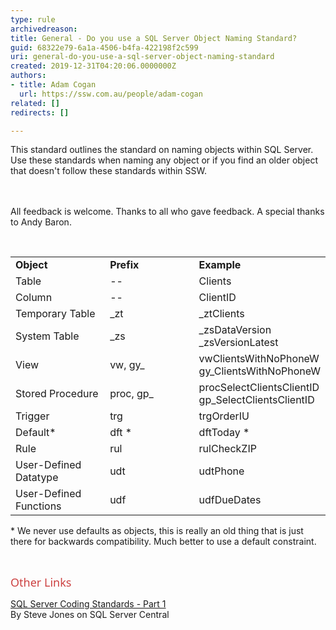 ```yaml
---
type: rule
archivedreason: 
title: General - Do you use a SQL Server Object Naming Standard?
guid: 68322e79-6a1a-4506-b4fa-422198f2c599
uri: general-do-you-use-a-sql-server-object-naming-standard
created: 2019-12-31T04:20:06.0000000Z
authors:
- title: Adam Cogan
  url: https://ssw.com.au/people/adam-cogan
related: []
redirects: []

---
```



​​This standard outlines the standard on naming objects within SQL Server. Use these standards when naming any object or if you find an older object that doesn't follow these standards within SSW.<br>
<br><excerpt class='endintro'></excerpt><br>
<p>​​All feedback is welcome. Thanks to all who gave feedback. A special thanks to Andy Baron.​</p><br><table cellspacing="0" width="100%" class="ssw15-rteTable-default"><tbody><tr class="ssw15-rteTableEvenRow-default"><td class="ssw15-rteTableEvenCol-default" style="width&#58;33.3333%;">​<strong>​Object</strong><br></td><td class="ssw15-rteTableOddCol-default" style="width&#58;33.3333%;">​<strong>Prefix</strong><br></td><td class="ssw15-rteTableEvenCol-default" style="width&#58;33.3333%;">​<strong>Example</strong><br></td></tr><tr class="ssw15-rteTableOddRow-default"><td class="ssw15-rteTableEvenCol-default">​Table<br></td><td class="ssw15-rteTableOddCol-default">--​<br></td><td class="ssw15-rteTableEvenCol-default">​​Clients<br></td></tr><tr class="ssw15-rteTableEvenRow-default"><td class="ssw15-rteTableEvenCol-default">​Column<br></td><td class="ssw15-rteTableOddCol-default">​--<br></td><td class="ssw15-rteTableEvenCol-default">​ClientID<br></td></tr><tr class="ssw15-rteTableOddRow-default"><td class="ssw15-rteTableEvenCol-default">​Temporary Table<br></td><td class="ssw15-rteTableOddCol-default">​_zt<br></td><td class="ssw15-rteTableEvenCol-default">​_ztClients<br></td></tr><tr class="ssw15-rteTableEvenRow-default"><td class="ssw15-rteTableEvenCol-default">​System Table<br></td><td class="ssw15-rteTableOddCol-default">​_zs<br></td><td class="ssw15-rteTableEvenCol-default">​_zsDataVersion<br>_zsVersionLatest<br></td></tr><tr class="ssw15-rteTableOddRow-default"><td class="ssw15-rteTableEvenCol-default">​View<br></td><td class="ssw15-rteTableOddCol-default">​vw, gy_<br></td><td class="ssw15-rteTableEvenCol-default">vwClientsWithNoPhoneW<br>gy_ClientsWithNoPhoneW​<br></td></tr><tr class="ssw15-rteTableEvenRow-default"><td class="ssw15-rteTableEvenCol-default">​Stored Procedure<br></td><td class="ssw15-rteTableOddCol-default">​proc, gp_<br></td><td class="ssw15-rteTableEvenCol-default">​procSelectClientsClientID<br>gp_SelectClientsClientID<br></td></tr><tr class="ssw15-rteTableOddRow-default"><td class="ssw15-rteTableEvenCol-default">​Trigger<br></td><td class="ssw15-rteTableOddCol-default">​trg<br></td><td class="ssw15-rteTableEvenCol-default">​trgOrderIU<br></td></tr><tr class="ssw15-rteTableEvenRow-default"><td class="ssw15-rteTableEvenCol-default" rowspan="1">​Default*<br></td><td class="ssw15-rteTableOddCol-default" rowspan="1">​dft *<br></td><td class="ssw15-rteTableEvenCol-default" rowspan="1">​dftToday *<br></td></tr><tr class="ssw15-rteTableOddRow-default"><td class="ssw15-rteTableEvenCol-default" rowspan="1">​Rule<br></td><td class="ssw15-rteTableOddCol-default" rowspan="1">​rul<br></td><td class="ssw15-rteTableEvenCol-default" rowspan="1">​rulCheckZIP<br></td></tr><tr class="ssw15-rteTableEvenRow-default"><td class="ssw15-rteTableEvenCol-default" rowspan="1">​User-Defined Datatype<br></td><td class="ssw15-rteTableOddCol-default" rowspan="1">​udt<br></td><td class="ssw15-rteTableEvenCol-default" rowspan="1">​udtPhone<br></td></tr><tr class="ssw15-rteTableOddRow-default"><td class="ssw15-rteTableEvenCol-default" rowspan="1">​User-Defined Functions<br></td><td class="ssw15-rteTableOddCol-default" rowspan="1">​udf<br></td><td class="ssw15-rteTableEvenCol-default" rowspan="1">​udfDueDates<br></td></tr></tbody></table><p>* We never use defaults as objects, this is really an old thing that is just there for backwards compatibility. Much better to use a default constraint.</p><p class="ssw15-rteElement-P">​​​​<br></p><p><span style="color&#58;#cc4141;font-family&#58;&quot;segoe ui&quot;, &quot;trebuchet ms&quot;, tahoma, arial, verdana, sans-serif;font-size&#58;18px;">Ot</span><span style="color&#58;#cc4141;font-family&#58;&quot;segoe ui&quot;, &quot;trebuchet ms&quot;, tahoma, arial, verdana, sans-serif;font-size&#58;18px;">her Lin</span><span style="color&#58;#cc4141;font-family&#58;&quot;segoe ui&quot;, &quot;trebuchet ms&quot;, tahoma, arial, verdana, sans-serif;font-size&#58;18px;">ks</span><br></p><p><a href="https&#58;//www.ssw.com.au/ssw/Redirect/SQLServer/SQLServerCentralcodingstandardspart1.htm">SQL Server Coding Standards - Part 1​</a><br>By Steve Jones on SQL Server Central<br></p>


